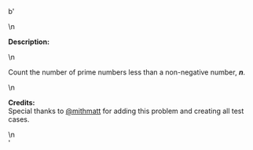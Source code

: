 b'<div class="question-description">\n<p><p><b>Description:</b></p>\n<p>Count the number of prime numbers less than a non-negative number, <b><i>n</i></b>.</p>\n<p><b>Credits:</b><br/>Special thanks to <a href="https://leetcode.com/discuss/user/mithmatt">@mithmatt</a> for adding this problem and creating all test cases.</p></p>\n</div>'